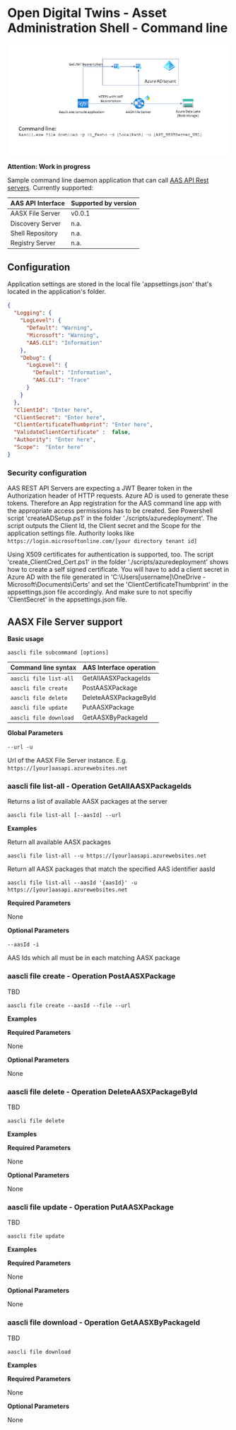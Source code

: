 # Open Digital Twins - Asset Administration Shell - Command line

![AAS command line Technical architecture](assets/images/AASCmdlineArchitecture.png)

**Attention: Work in progress** 

Sample command line daemon application that can call 
[AAS API Rest servers](https://github.com/JMayrbaeurl/opendigitaltwins-aas-azureservices). Currently supported:

| AAS API Interface | Supported by version |
| --- | --- |
| AASX File Server | v0.0.1 |
| Discovery Server | n.a. |
| Shell Repository | n.a. |
| Registry Server | n.a. |

## Configuration

Application settings are stored in the local file 'appsettings.json' that's located in the application's folder.

```json
{
  "Logging": {
    "LogLevel": {
      "Default": "Warning",
      "Microsoft": "Warning",
      "AAS.CLI": "Information"
    },
    "Debug": {
      "LogLevel": {
        "Default": "Information",
        "AAS.CLI": "Trace"
      }
    }
  },
  "ClientId": "Enter here",
  "ClientSecret": "Enter here",
  "ClientCertificateThumbprint": "Enter here",
  "ValidateClientCertificate" :  false,
  "Authority": "Enter here",
  "Scope":  "Enter here"
}
```

### Security configuration
AAS REST API Servers are expecting a JWT Bearer token in the Authorization header of HTTP requests. Azure AD is used to 
generate these tokens. Therefore an App registration for the AAS command line app with the appropriate access permissions 
has to be created. See Powershell script 'createADSetup.ps1' in the folder './scripts/azuredeployment'. The script outputs the 
Client Id, the Client secret and the Scope for the application settings file. Authority looks like
 `https://login.microsoftonline.com/[your directory tenant id]`

Using X509 certificates for authentication is supported, too. The script 'create_ClientCred_Cert.ps1' in the folder './scripts/azuredeployment'
shows how to create a self signed certificate. You will have to add a client secret in Azure AD with the file generated in 
'C:\Users\[username]\OneDrive - Microsoft\Documents\Certs' and set the 'ClientCertificateThumbprint' in the appsettings.json 
file accordingly. And make sure to not specifiy 'ClientSecret' in the appsettings.json file.

## AASX File Server support

**Basic usage**
```
aascli file subcommand [options]
```

| Command line syntax | AAS Interface operation |
| --- | --- |
| `aascli file list-all` | GetAllAASXPackageIds |
| `aascli file create` | PostAASXPackage |
| `aascli file delete` | DeleteAASXPackageById |
| `aascli file update` | PutAASXPackage |
| `aascli file download` | GetAASXByPackageId |

**Global Parameters**

`--url -u`

Url of the AASX File Server instance. E.g. `https://[your]aasapi.azurewebsites.net`

### aascli file list-all - Operation GetAllAASXPackageIds

Returns a list of available AASX packages at the server

```
aascli file list-all [--aasId] --url
```
**Examples**

Return all available AASX packages
```
aascli file list-all --u https://[your]aasapi.azurewebsites.net
```

Return all AASX packages that match the specified AAS identifier aasId
```
aascli file list-all --aasId '{aasId}' -u https://[your]aasapi.azurewebsites.net
```
**Required Parameters**

None

**Optional Parameters**

`--aasId -i`

AAS Ids which all must be in each matching AASX package

### aascli file create - Operation PostAASXPackage

TBD

```
aascli file create --aasId --file --url
```
**Examples**

**Required Parameters**

None

**Optional Parameters**

None

### aascli file delete - Operation DeleteAASXPackageById

TBD

```
aascli file delete
```
**Examples**

**Required Parameters**

None

**Optional Parameters**

None

### aascli file update - Operation PutAASXPackage

TBD

```
aascli file update
```
**Examples**

**Required Parameters**

None

**Optional Parameters**

None

### aascli file download - Operation GetAASXByPackageId

TBD

```
aascli file download
```
**Examples**

**Required Parameters**

None

**Optional Parameters**

None